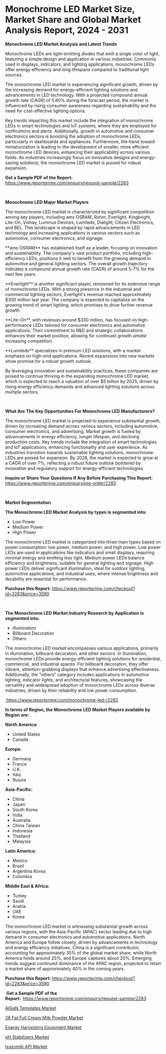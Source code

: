 <p><h1>Monochrome LED Market Size, Market Share and Global Market Analysis Report, 2024 - 2031</h1></p><p><strong>Monochrome LED Market Analysis and Latest Trends</strong></p>
<p><p>Monochrome LEDs are light-emitting diodes that emit a single color of light, featuring a simple design and application in various industries. Commonly used in displays, indicators, and lighting applications, monochrome LEDs offer energy efficiency and long lifespans compared to traditional light sources. </p><p>The monochrome LED market is experiencing significant growth, driven by the increasing demand for energy-efficient lighting solutions and advancements in LED technology. With a projected compound annual growth rate (CAGR) of 5.80% during the forecast period, the market is influenced by rising consumer awareness regarding sustainability and the need for cost-effective lighting options.</p><p>Key trends impacting this market include the integration of monochrome LEDs in smart technologies and IoT systems, where they are employed for notifications and alerts. Additionally, growth in automotive and consumer electronics sectors is boosting the adoption of monochrome LEDs, particularly in dashboards and appliances. Furthermore, the trend toward miniaturization is leading to the development of smaller, more efficient monochrome LED devices, enhancing their applicability across various fields. As industries increasingly focus on innovative designs and energy-saving solutions, the monochrome LED market is poised for robust expansion.</p></p>
<p><strong>Get a Sample PDF of the Report:&nbsp;</strong> <a href="https://www.reportprime.com/enquiry/request-sample/2283">https://www.reportprime.com/enquiry/request-sample/2283</a></p>
<p>&nbsp;</p>
<p><strong>Monochrome LED Major Market Players</strong></p>
<p><p>The monochrome LED market is characterized by significant competition among key players, including ams OSRAM, Rohm, Everlight, Kingbright, Lite-On, Vishay, Luminus Devices, Lumileds, Dialight, Citizen Electronics, and BEL. This landscape is shaped by rapid advancements in LED technology and increasing applications in various sectors such as automotive, consumer electronics, and signage.</p><p>**ams OSRAM** has established itself as a leader, focusing on innovation and sustainability. The company's vast product portfolio, including high-efficiency LEDs, positions it well to benefit from the growing demand in automotive and general lighting sectors. The overall growth trajectory indicates a compound annual growth rate (CAGR) of around 5-7% for the next few years.</p><p>**Everlight** is another significant player, renowned for its extensive range of monochrome LEDs. With a strong presence in the industrial and commercial lighting sectors, Everlight's revenue reached approximately $300 million last year. The company is expected to capitalize on the growing trend of smart lighting, which promises to drive further revenue growth.</p><p>**Lite-On**, with revenues around $330 million, has focused on high-performance LEDs tailored for consumer electronics and automotive applications. Their commitment to R&D and strategic collaborations enhances their market position, allowing for continued growth amidst increasing competition.</p><p>**Lumileds** specializes in premium LED solutions, with a market emphasis on high-end applications. Recent expansions into new markets show promise for a robust growth outlook.</p><p>By leveraging innovation and sustainability practices, these companies are poised to continue thriving in the expanding monochrome LED market, which is expected to reach a valuation of over $5 billion by 2025, driven by rising energy efficiency demands and advanced lighting solutions across multiple sectors.</p></p>
<p>&nbsp;</p>
<p><strong>What Are The Key Opportunities For Monochrome LED Manufacturers?</strong></p>
<p><p>The monochrome LED market is projected to experience substantial growth, driven by increasing demand across various sectors, including automotive, consumer electronics, and advertising. Market growth is fueled by advancements in energy efficiency, longer lifespan, and declining production costs. Key trends include the integration of smart technologies and IoT applications, enhancing functionality and user experience. As industries transition towards sustainable lighting solutions, monochrome LEDs are poised for expansion. By 2028, the market is expected to grow at a CAGR of over 7%, reflecting a robust future outlook bolstered by innovation and regulatory support for energy-efficient technologies.</p></p>
<p><strong>Inquire or Share Your Questions If Any Before Purchasing This Report:</strong> <a href="https://www.reportprime.com/enquiry/pre-order/2283">https://www.reportprime.com/enquiry/pre-order/2283</a></p>
<p>&nbsp;</p>
<p><strong>Market Segmentation</strong></p>
<p><strong>The Monochrome LED Market Analysis by types is segmented into:</strong></p>
<p><ul><li>Low Power</li><li>Medium Power</li><li>High Power</li></ul></p>
<p><p>The monochrome LED market is categorized into three main types based on power consumption: low power, medium power, and high power. Low power LEDs are used in applications like indicators and small displays, requiring minimal energy and emitting less light. Medium power LEDs balance efficiency and brightness, suitable for general lighting and signage. High power LEDs deliver significant illumination, ideal for outdoor lighting, automotive applications, and industrial uses, where intense brightness and durability are essential for performance.</p></p>
<p><strong>Purchase this Report:&nbsp;</strong><a href="https://www.reportprime.com/checkout?id=2283&price=3590">https://www.reportprime.com/checkout?id=2283&price=3590</a></p>
<p>&nbsp;</p>
<p><strong>The Monochrome LED Market Industry Research by Application is segmented into:</strong></p>
<p><ul><li>Illumination</li><li>Billboard Decoration</li><li>Others</li></ul></p>
<p><p>The monochrome LED market encompasses various applications, primarily in illumination, billboard decoration, and other sectors. In illumination, monochrome LEDs provide energy-efficient lighting solutions for residential, commercial, and industrial spaces. For billboard decoration, they offer vibrant, attention-grabbing displays that enhance advertising effectiveness. Additionally, the "others" category includes applications in automotive lighting, indicator lights, and architectural features, showcasing the versatility and widespread adoption of monochrome LEDs across diverse industries, driven by their reliability and low power consumption.</p></p>
<p><a href="https://www.reportprime.com/monochrome-led-r2283">&nbsp;https://www.reportprime.com/monochrome-led-r2283</a></p>
<p><strong>In terms of Region, the Monochrome LED Market Players available by Region are:</strong></p>
<p>
    <p> <strong> North America: </strong>
        <ul>
            <li>United States</li>
            <li>Canada</li>
        </ul>
        </p> 
    <p> <strong> Europe: </strong>
        <ul>
            <li>Germany</li>
            <li>France</li>
            <li>U.K.</li>
            <li>Italy</li>
            <li>Russia</li>
        </ul>
        </p> 
    <p> <strong> Asia-Pacific: </strong>
        <ul>
            <li>China</li>
            <li>Japan</li>
            <li>South Korea</li>
            <li>India</li>
            <li>Australia</li>
            <li>China Taiwan</li>
            <li>Indonesia</li>
            <li>Thailand</li>
            <li>Malaysia</li>
        </ul>
        </p> 
    <p> <strong> Latin America: </strong>
        <ul>
            <li>Mexico</li>
            <li>Brazil</li>
            <li>Argentina Korea</li>
            <li>Colombia</li>
        </ul>
        </p> 
    <p> <strong> Middle East & Africa: </strong>
        <ul>
            <li>Turkey</li>
            <li>Saudi</li>
            <li>Arabia</li>
            <li>UAE</li>
            <li>Korea</li>
        </ul>
    </p>
    </p>
<p><p>The monochrome LED market is witnessing substantial growth across various regions, with the Asia-Pacific (APAC) sector leading due to high demand in consumer electronics and automotive applications. North America and Europe follow closely, driven by advancements in technology and energy efficiency initiatives. China is a significant contributor, accounting for approximately 35% of the global market share, while North America holds around 25%, and Europe captures about 20%. Emerging trends suggest continued dominance of the APAC region, projected to retain a market share of approximately 40% in the coming years.</p></p>
<p><strong>Purchase this Report: </strong><a href="https://www.reportprime.com/checkout?id=2283&price=3590">https://www.reportprime.com/checkout?id=2283&price=3590</a></p>
<p>&nbsp;<strong>Get a Sample PDF of the Report:&nbsp;&nbsp;</strong><a href="https://www.reportprime.com/enquiry/request-sample/2283">https://www.reportprime.com/enquiry/request-sample/2283</a></p>
<p><strong></strong></p>
<p><p><a href="https://issuu.com/reportprime-2/docs/aigan-templates-market-size-2030.pp_7b509c9819a79d">AIGaN Templates Market</a></p><p><a href="https://medium.com/@irwingibson2023/28-fat-full-cream-milk-powder-industry-sector-new-technologies-and-market-impact-forecasted-for-d78a79ecdef9">28 Fat Full Cream Milk Powder Market</a></p><p><a href="https://www.linkedin.com/pulse/driving-market-forces-energy-harvesting-equipment-trends-zbxqe?trackingId=dT2xNjIUR1qREoZiXjspFQ%3D%3D">Energy Harvesting Equipment Market</a></p><p><a href="https://www.linkedin.com/pulse/global-ph-stabilizers-industry-types-applications-market-players-oqy1f?trackingId=Uy6BS7alQJ2nitU3GBZCww%3D%3D">pH Stabilizers Market</a></p><p><a href="https://issuu.com/reportprime-2/docs/ixazomib-api-market-size-2030.pptx_19955bec47cdd5">Ixazomib API Market</a></p></p>
